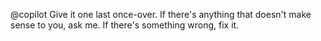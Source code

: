 @copilot Give it one last once-over. If there's anything that doesn't make sense to you, ask me. If there's something wrong, fix it.
